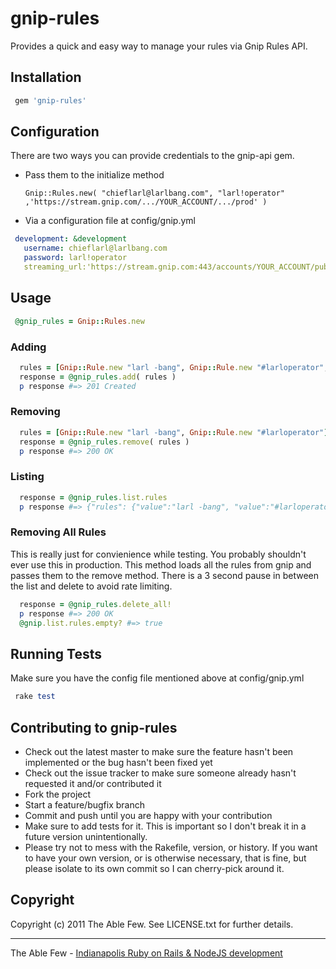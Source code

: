 # gnip-rules

Provides a quick and easy way to manage your rules via Gnip Rules API. 

## Installation

```ruby
 gem 'gnip-rules'
```

## Configuration

There are two ways you can provide credentials to the gnip-api gem. 

* Pass them to the initialize method

  `Gnip::Rules.new( "chieflarl@larlbang.com", "larl!operator" ,'https://stream.gnip.com/.../YOUR_ACCOUNT/.../prod' )`

* Via a configuration file at config/gnip.yml 

```yaml
 development: &development
   username: chieflarl@larlbang.com
   password: larl!operator 
   streaming_url:'https://stream.gnip.com:443/accounts/YOUR_ACCOUNT/publishers/twitter/streams/track/prod'
```

## Usage

```ruby
 @gnip_rules = Gnip::Rules.new
```

### Adding

```ruby
  rules = [Gnip::Rule.new "larl -bang", Gnip::Rule.new "#larloperator", Gnip::Rule.new "larlygag" , "some_tag"]
  response = @gnip_rules.add( rules )
  p response #=> 201 Created
```

### Removing

```ruby
  rules = [Gnip::Rule.new "larl -bang", Gnip::Rule.new "#larloperator"]
  response = @gnip_rules.remove( rules )
  p response #=> 200 OK
```

### Listing

```ruby
  response = @gnip_rules.list.rules
  p response #=> {"rules": {"value":"larl -bang", "value":"#larloperator"} }
```

### Removing All Rules

This is really just for convienience while testing. You probably shouldn't ever use this in production. This method loads all the rules from gnip and passes them to the remove method. There is a 3 second pause in between the list and delete to avoid rate limiting. 

```ruby
  response = @gnip_rules.delete_all!
  p response #=> 200 OK
  @gnip.list.rules.empty? #=> true
```



## Running Tests

Make sure you have the config file mentioned above at config/gnip.yml

```ruby
 rake test
```

## Contributing to gnip-rules
 
* Check out the latest master to make sure the feature hasn't been implemented or the bug hasn't been fixed yet
* Check out the issue tracker to make sure someone already hasn't requested it and/or contributed it
* Fork the project
* Start a feature/bugfix branch
* Commit and push until you are happy with your contribution
* Make sure to add tests for it. This is important so I don't break it in a future version unintentionally.
* Please try not to mess with the Rakefile, version, or history. If you want to have your own version, or is otherwise necessary, that is fine, but please isolate to its own commit so I can cherry-pick around it.

## Copyright

Copyright (c) 2011 The Able Few. See LICENSE.txt for
further details.

----
The Able Few - [Indianapolis Ruby on Rails & NodeJS development](http://theablefew.com/?utm_source=GitHub&utm_medium=link&utm_campaign=gnip-rules)
